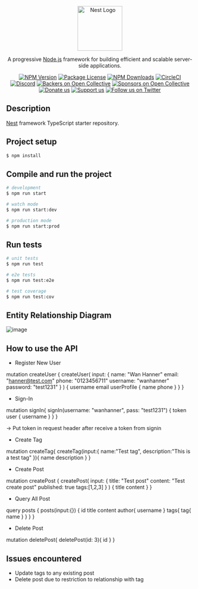 <p align="center">
  <a href="http://nestjs.com/" target="blank"><img src="https://nestjs.com/img/logo-small.svg" width="120" alt="Nest Logo" /></a>
</p>

[circleci-image]: https://img.shields.io/circleci/build/github/nestjs/nest/master?token=abc123def456
[circleci-url]: https://circleci.com/gh/nestjs/nest

  <p align="center">A progressive <a href="http://nodejs.org" target="_blank">Node.js</a> framework for building efficient and scalable server-side applications.</p>
    <p align="center">
<a href="https://www.npmjs.com/~nestjscore" target="_blank"><img src="https://img.shields.io/npm/v/@nestjs/core.svg" alt="NPM Version" /></a>
<a href="https://www.npmjs.com/~nestjscore" target="_blank"><img src="https://img.shields.io/npm/l/@nestjs/core.svg" alt="Package License" /></a>
<a href="https://www.npmjs.com/~nestjscore" target="_blank"><img src="https://img.shields.io/npm/dm/@nestjs/common.svg" alt="NPM Downloads" /></a>
<a href="https://circleci.com/gh/nestjs/nest" target="_blank"><img src="https://img.shields.io/circleci/build/github/nestjs/nest/master" alt="CircleCI" /></a>
<a href="https://discord.gg/G7Qnnhy" target="_blank"><img src="https://img.shields.io/badge/discord-online-brightgreen.svg" alt="Discord"/></a>
<a href="https://opencollective.com/nest#backer" target="_blank"><img src="https://opencollective.com/nest/backers/badge.svg" alt="Backers on Open Collective" /></a>
<a href="https://opencollective.com/nest#sponsor" target="_blank"><img src="https://opencollective.com/nest/sponsors/badge.svg" alt="Sponsors on Open Collective" /></a>
  <a href="https://paypal.me/kamilmysliwiec" target="_blank"><img src="https://img.shields.io/badge/Donate-PayPal-ff3f59.svg" alt="Donate us"/></a>
    <a href="https://opencollective.com/nest#sponsor"  target="_blank"><img src="https://img.shields.io/badge/Support%20us-Open%20Collective-41B883.svg" alt="Support us"></a>
  <a href="https://twitter.com/nestframework" target="_blank"><img src="https://img.shields.io/twitter/follow/nestframework.svg?style=social&label=Follow" alt="Follow us on Twitter"></a>
</p>
  <!--[![Backers on Open Collective](https://opencollective.com/nest/backers/badge.svg)](https://opencollective.com/nest#backer)
  [![Sponsors on Open Collective](https://opencollective.com/nest/sponsors/badge.svg)](https://opencollective.com/nest#sponsor)-->

## Description

[Nest](https://github.com/nestjs/nest) framework TypeScript starter repository.

## Project setup

```bash
$ npm install
```

## Compile and run the project

```bash
# development
$ npm run start

# watch mode
$ npm run start:dev

# production mode
$ npm run start:prod
```

## Run tests

```bash
# unit tests
$ npm run test

# e2e tests
$ npm run test:e2e

# test coverage
$ npm run test:cov
```

## Entity Relationship Diagram

![image](https://github.com/user-attachments/assets/9c3b0837-3144-4c7f-91c8-0fabcbe3e8eb)


## How to use the API

* Register New User

mutation createUser {
  createUser(
    input: {
      name: "Wan Hanner"
      email: "hanner@test.com"
      phone: "0123456711"
      username: "wanhanner"
      password: "test1231"
    }
  ) {
    username
    email
    userProfile {
      name
      phone
    }
  }
}

* Sign-In  

mutation signIn{
  signIn(username: "wanhanner", pass: "test1231") {
    token
    user {
      username
    }
  }
}

-> Put token in request header after receive a token from signin

* Create Tag 

mutation createTag{
  createTag(input:{
    name:"Test tag",
    description:"This is a test tag"
  }){
	name
    description
  }
}

* Create Post 

mutation createPost {
  createPost(
    input: {
      title: "Test post"
      content: "Test create post"
      published: true
      tags:[1,2,3]
    }
  ) {
    title
    content
  }
}

* Query All Post 

query posts {
  posts(input:{}) {
    id
    title
    content
    author{
      username
    }
    tags{
      tag{
        name
      }
    }
  }
}

* Delete Post

mutation deletePost{
deletePost(id: 3){
 id
}
}

## Issues encountered
- Update tags to any existing post
- Delete post due to restriction to relationship with tag
